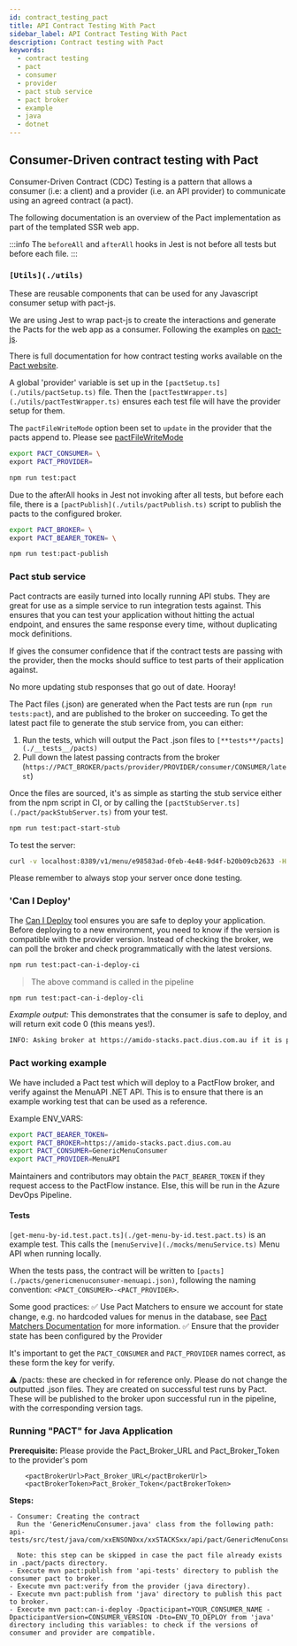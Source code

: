 ```yaml
---
id: contract_testing_pact
title: API Contract Testing With Pact
sidebar_label: API Contract Testing With Pact
description: Contract testing with Pact
keywords:
  - contract testing
  - pact
  - consumer
  - provider
  - pact stub service
  - pact broker
  - example
  - java
  - dotnet
---
```


## Consumer-Driven contract testing with Pact

Consumer-Driven Contract (CDC) Testing is a pattern that allows a consumer (i.e:
a client) and a provider (i.e. an API provider) to communicate using an agreed
contract (a pact).

The following documentation is an overview of the Pact implementation as part of the templated SSR web app.

:::info
The `beforeAll` and `afterAll` hooks in Jest is not before all tests but
before each file.
:::

### `[Utils](./utils)`

These are reusable components that can be used for any Javascript consumer setup with pact-js.

We are using Jest to wrap pact-js to create the interactions and
generate the Pacts for the web app as a consumer. Following the examples on
[pact-js](https://github.com/pact-foundation/pact-js).

There is full documentation for how contract testing works available on the
[Pact website](https://docs.pact.io/how_pact_works).

A global 'provider' variable is set up in the `[pactSetup.ts](./utils/pactSetup.ts)`
file. Then the `[pactTestWrapper.ts](./utils/pactTestWrapper.ts)` ensures each test
file will have the provider setup for them.

The `pactFileWriteMode` option been set to `update` in the provider that the
pacts append to. Please see
[pactFileWriteMode](https://docs.pact.io/implementation_guides/ruby/configuration#pactfile_write_mode)

```bash title="Export the Consumer and Provider names when running locally, or define in Azure Pipelines Library"
export PACT_CONSUMER= \
export PACT_PROVIDER=
```

```bash title="Generate and verify pacts against mock"
npm run test:pact
```

Due to the afterAll hooks in Jest not invoking after all tests, but before each
file, there is a `[pactPublish](./utils/pactPublish.ts)` script to publish the
pacts to the configured broker.

```bash title="Export broker credentials for running locally, or define in Azure Pipelines Library"
export PACT_BROKER= \
export PACT_BEARER_TOKEN= \
```

```bash title="Publish the pacts to the configured broker"
npm run test:pact-publish
```

### Pact stub service

Pact contracts are easily turned into locally running API stubs. They are great
for use as a simple service to run integration tests against. This ensures that you can test your application without
hitting the actual endpoint, and ensures the same response every time, without
duplicating mock definitions.

If gives the consumer confidence that if the contract tests are passing with the
provider, then the mocks should suffice to test parts of their application
against.

No more updating stub responses that go out of date. Hooray!

The Pact files (.json) are generated when the Pact tests are run
(`npm run tests:pact`), and are published to the broker on succeeding. To get the latest pact file to generate the stub service from, you can either:

1. Run the tests, which will output the Pact .json files to
   `[**tests**/pacts](./__tests__/pacts)`
2. Pull down the latest passing contracts from the broker
   (`https://PACT_BROKER/pacts/provider/PROVIDER/consumer/CONSUMER/latest`)

Once the files are sourced, it's as simple as starting the stub service either
from the npm script in CI, or by calling the
`[pactStubServer.ts](./pact/packStubServer.ts)` from your test.

```bash title="To start the Pact stub server"
npm run test:pact-start-stub
```

To test the server:

```bash title="To test that the service is running and returning expected responses"
curl -v localhost:8389/v1/menu/e98583ad-0feb-4e48-9d4f-b20b09cb2633 -H "Accept: application/json"
```

Please remember to always stop your server once done testing.

### 'Can I Deploy'

The [Can I Deploy](https://docs.pact.io/pact_broker/can_i_deploy) tool ensures you are safe to deploy your application. Before deploying to a new environment, you need to know if the version is compatible with the provider version. Instead of checking the broker, we can poll the broker and check programmatically with the latest versions.

```bash title="Run can I deploy using the pact-js SDK"
npm run test:pact-can-i-deploy-ci
```

> The above command is called in the pipeline

```bash title="Run can I deploy using the pact CLI"
npm run test:pact-can-i-deploy-cli
```

*Example output:*
This demonstrates that the consumer is safe to deploy, and will return exit code 0 (this means yes!).

```bash
INFO: Asking broker at https://amido-stacks.pact.dius.com.au if it is possible to deploy
```

### Pact working example

We have included a Pact test which will deploy to a PactFlow broker, and verify against the MenuAPI .NET API. This is to ensure that there is an example working test that can be used as a reference.

Example ENV_VARS:

```bash
export PACT_BEARER_TOKEN=
export PACT_BROKER=https://amido-stacks.pact.dius.com.au
export PACT_CONSUMER=GenericMenuConsumer
export PACT_PROVIDER=MenuAPI
```

Maintainers and contributors may obtain the `PACT_BEARER_TOKEN` if they request access to the PactFlow instance. Else, this will be run in the Azure DevOps Pipeline.

#### Tests

`[get-menu-by-id.test.pact.ts](./get-menu-by-id.test.pact.ts)` is an example test. This calls the `[menuServive](./mocks/menuService.ts)` Menu API when running locally.

When the tests pass, the contract will be written to `[pacts](./pacts/genericmenuconsumer-menuapi.json)`, following the naming convention: `<PACT_CONSUMER>-<PACT_PROVIDER>`.

Some good practices:
✅ Use Pact Matchers to ensure we account for state change, e.g. no hardcoded values for menus in the database, see [Pact Matchers Documentation](https://docs.pact.io/getting_started/matching) for more information.
✅ Ensure that the provider state has been configured by the Provider

It's important to get the `PACT_CONSUMER` and `PACT_PROVIDER` names correct, as these form the key for verify.

⚠️ /pacts: these are checked in for reference only. Please do not change the outputted .json files. They are created on successful test runs by Pact. These will be published to the broker upon successful run in the pipeline, with the corresponding version tags.

### Running "PACT" for Java Application

**Prerequisite:**
Please provide the Pact_Broker_URL and Pact_Broker_Token to the provider's pom

```text
    <pactBrokerUrl>Pact_Broker_URL</pactBrokerUrl>
    <pactBrokerToken>Pact_Broker_Token</pactBrokerToken>
```

**Steps:**

```text
- Consumer: Creating the contract
  Run the 'GenericMenuConsumer.java' class from the following path: api-tests/src/test/java/com/xxENSONOxx/xxSTACKSxx/api/pact/GenericMenuConsumer.java

  Note: this step can be skipped in case the pact file already exists in .pact/pacts directory.
- Execute mvn pact:publish from 'api-tests' directory to publish the consumer pact to broker.
- Execute mvn pact:verify from the provider (java directory).
- Execute mvn pact:publish from 'java' directory to publish this pact to broker.
- Execute mvn pact:can-i-deploy -Dpacticipant=YOUR_CONSUMER_NAME -DpacticipantVersion=CONSUMER_VERSION -Dto=ENV_TO_DEPLOY from 'java' directory including this variables: to check if the versions of consumer and provider are compatible.
```
